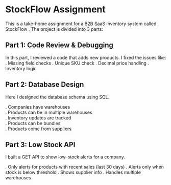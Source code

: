 #  StockFlow Assignment

This is a take-home assignment for a B2B SaaS inventory system called StockFlow . The project is divided into 3 parts:

## Part 1: Code Review & Debugging

In this part, I reviewed a code that adds new products. I fixed the issues like:
. Missing field checks
. Unique SKU check
. Decimal price handling
. Inventory logic

## Part 2: Database Design

Here I designed the database schema using SQL.

. Companies have warehouses  
. Products can be in multiple warehouses  
. Inventory updates are tracked  
. Products can be bundles  
. Products come from suppliers

## Part 3: Low Stock API

I built a GET API to show low-stock alerts for a company.

. Only alerts for products with recent sales (last 30 days)
. Alerts only when stock is below threshold
. Shows supplier info
. Handles multiple warehouses


